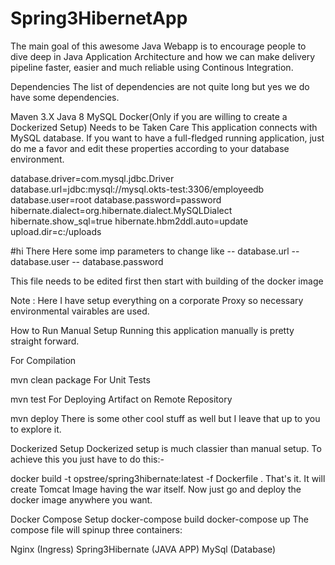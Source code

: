 # Spring3HibernetApp
The main goal of this awesome Java Webapp is to encourage people to dive deep in Java Application Architecture and how we can make delivery pipeline faster, easier and much reliable using Continous Integration.

Dependencies
The list of dependencies are not quite long but yes we do have some dependencies.

 Maven 3.X
 Java 8
 MySQL
 Docker(Only if you are willing to create a Dockerized Setup)
Needs to be Taken Care
This application connects with MySQL database. If you want to have a full-fledged running application, just do me a favor and edit these properties according to your database environment.

database.driver=com.mysql.jdbc.Driver
database.url=jdbc:mysql://mysql.okts-test:3306/employeedb
database.user=root
database.password=password
hibernate.dialect=org.hibernate.dialect.MySQLDialect
hibernate.show_sql=true
hibernate.hbm2ddl.auto=update
upload.dir=c:/uploads

#hi There
Here some imp parameters to change like 
--  database.url
--  database.user
--  database.password


This file needs to be edited first then start with building of the docker image 

Note : Here I have setup everything on a corporate Proxy so necessary environmental vairables are used.

How to Run
Manual Setup
Running this application manually is pretty straight forward.

For Compilation

mvn clean package
For Unit Tests

mvn test
For Deploying Artifact on Remote Repository

mvn deploy
There is some other cool stuff as well but I leave that up to you to explore it.

Dockerized Setup
Dockerized setup is much classier than manual setup. To achieve this you just have to do this:-

docker build -t opstree/spring3hibernate:latest -f Dockerfile .
That's it. It will create Tomcat Image having the war itself. Now just go and deploy the docker image anywhere you want.

Docker Compose Setup
docker-compose build
docker-compose up 
The compose file will spinup three containers:

Nginx (Ingress)
Spring3Hibernate (JAVA APP)
MySql (Database)
